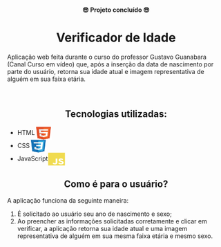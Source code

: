 <h4 align="center"> 
     😎 Projeto concluído 😎
</h4>
<h1 align="center"> Verificador de Idade </h1>
<p>Aplicação web feita durante o curso do professor Gustavo Guanabara (Canal Curso em vídeo) que, após a inserção da data de nascimento por parte do usuário, retorna sua idade atual e imagem representativa de alguém em sua faixa etária.</p>

<div style="display: inline_block"><br>
  <h2 align="center"> Tecnologias utilizadas:</h2>
<ul>
  <li>HTML<img align="center" alt="Bruno-HTML" height="30" width="40" src="https://raw.githubusercontent.com/devicons/devicon/master/icons/html5/html5-original.svg"></li>
  <li>CSS<img align="center" alt="Bruno-CSS" height="30" width="40" src="https://raw.githubusercontent.com/devicons/devicon/master/icons/css3/css3-original.svg"></li>
  <li>JavaScript<img align="center" alt="Bruno-Js" height="30" width="40" src="https://raw.githubusercontent.com/devicons/devicon/master/icons/javascript/javascript-plain.svg"></li>
</ul>
</div>

<h2 align="center"> Como é para o usuário?</h2>
  <p> A aplicação funciona da seguinte maneira: </p>
<ol> 
  <li>É solicitado ao usuário seu ano de nascimento e sexo;</li>
  <li>Ao preencher as informações solicitadas corretamente e clicar em verificar, a aplicação retorna sua idade atual e uma imagem representativa de alguém em sua mesma faixa etária e mesmo sexo.</li>
</ol>




